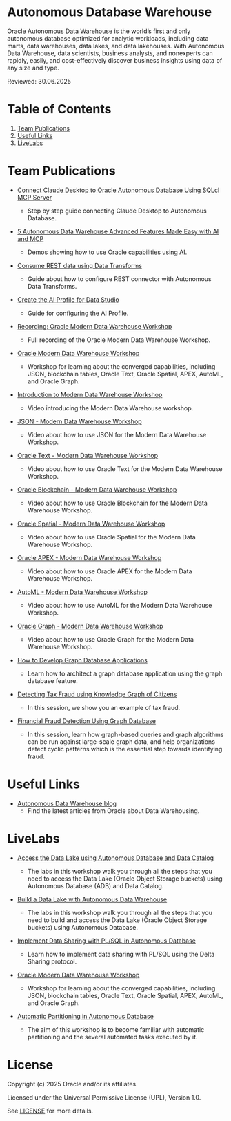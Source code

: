 # Autonomous Database Warehouse
 
Oracle Autonomous Data Warehouse is the world’s first and only autonomous database optimized for analytic workloads, including data marts, data warehouses, data lakes, and data lakehouses. With Autonomous Data Warehouse, data scientists, business analysts, and nonexperts can rapidly, easily, and cost-effectively discover business insights using data of any size and type.
 
Reviewed: 30.06.2025

# Table of Contents
 
1. [Team Publications](#team-publications)
2. [Useful Links](#useful-links)
3. [LiveLabs](#livelabs)
 
# Team Publications

- [Connect Claude Desktop to Oracle Autonomous Database Using SQLcl MCP Server](https://javidatatech.com/i-connected-claude-desktop-to-oracle-autonomous-database-using-sqlcl-mcp-server/)
    - Step by step guide connecting Claude Desktop to Autonomous Database.

- [5 Autonomous Data Warehouse Advanced Features Made Easy with AI and MCP](https://javidatatech.com/5-oracle-autonomous-database-advanced-features-made-easy-with-ai-mcp/)
    - Demos showing how to use Oracle capabilities using AI.

- [Consume REST data using Data Transforms](https://javidatatech.com/consume-rest-data-using-data-transforms/)
    - Guide about how to configure REST connector with Autonomous Data Transforms.

- [Create the AI Profile for Data Studio](https://javidatatech.com/create-your-ai-profile-for-data-studio/)
    - Guide for configuring the AI Profile.
      
- [Recording: Oracle Modern Data Warehouse Workshop](https://videohub.oracle.com/media/Autonomous%20Database%20Hands-on%20Lab%3A%20Unique%20Modern%20Data%20Warehouse%20Experience/1_qdk9tpmh?elq_mid=235427&sh=172605182209232215260712090922142223181326162818193534&cmid=WWMK220729P00013C0002)
    - Full recording of the Oracle Modern Data Warehouse Workshop.

- [Oracle Modern Data Warehouse Workshop](https://apexapps.oracle.com/pls/apex/f?p=133:180:109191784471974::::wid:3570)
    - Workshop for learning about the converged capabilities, including JSON, blockchain tables, Oracle Text, Oracle Spatial, APEX, AutoML, and Oracle Graph.

- [Introduction to Modern Data Warehouse Workshop](https://videohub.oracle.com/media/Modern+Data+Warehouse+-+Introduction/1_rlwxs9bo?elqTrackId=1e86f1df32c547ee96716ddf5919b28f&elqaid=136738&elqat=2&source=:ow:lp:cpo::&elqCampaignId=448573)
    - Video introducing the Modern Data Warehouse workshop.

- [JSON - Modern Data Warehouse Workshop](https://videohub.oracle.com/media/Modern+Data+Warehouse+-+Lab+2+JSON/1_yj0cvroe?elqTrackId=ff2d93689c4846e1b2c35736cba398be&elqaid=136738&elqat=2&source=:ow:lp:cpo::&elqCampaignId=448573)
    - Video about how to use JSON for the Modern Data Warehouse Workshop.

- [Oracle Text - Modern Data Warehouse Workshop](https://videohub.oracle.com/media/Modern+Data+Warehouse+-+Lab+3+Oracle+Text/1_h29sm04j?elqTrackId=509949c6e92c4198b523be561538d109&elqaid=136738&elqat=2&source=:ow:lp:cpo::&elqCampaignId=448573)
    - Video about how to use Oracle Text for the Modern Data Warehouse Workshop.

- [Oracle Blockchain - Modern Data Warehouse Workshop](https://go.oracle.com/LP=136737?elqCampaignId=448573)
    - Video about how to use Oracle Blockchain for the Modern Data Warehouse Workshop.
 
- [Oracle Spatial - Modern Data Warehouse Workshop](https://videohub.oracle.com/media/Modern+Data+Warehouse+-+Lab+5+Spatial/1_zxvzq713?elqTrackId=b942173f8b984202a6a301b16a2e9c05&elqaid=136738&elqat=2&source=:ow:lp:cpo::&elqCampaignId=448573)
    - Video about how to use Oracle Spatial for the Modern Data Warehouse Workshop.

- [Oracle APEX - Modern Data Warehouse Workshop](https://videohub.oracle.com/media/Modern+Data+warehouse+-+Lab6+Create+an+insight+application+with+APEX/1_02jas0gq?elqTrackId=e5e8e2fa6ad744f2a87a397ce041a81b&elqaid=136738&elqat=2&source=:ow:lp:cpo::&elqCampaignId=448573)
    - Video about how to use Oracle APEX for the Modern Data Warehouse Workshop.

- [AutoML - Modern Data Warehouse Workshop](https://videohub.oracle.com/media/Modern+Data+Warehouse+-+Lab+7+Predict+customer+churn+with+AutoML/1_pqy1ttbi?elqTrackId=4924c64bcd3e48c98360da54457f19c1&elqaid=136738&elqat=2&source=:ow:lp:cpo::&elqCampaignId=448573)
    - Video about how to use AutoML for the Modern Data Warehouse Workshop.

- [Oracle Graph - Modern Data Warehouse Workshop](https://videohub.oracle.com/media/Modern+Data+Warehouse+-+Lab8+Identify+influencers+using+Graph/1_d0vcvm6o?elqTrackId=91a4b8fa4e4d4f8c8d1048642191649f&elqaid=136738&elqat=2&source=:ow:lp:cpo::&elqCampaignId=448573)
    - Video about how to use Oracle Graph for the Modern Data Warehouse Workshop.

 - [How to Develop Graph Database Applications](https://www.youtube.com/watch?v=FI6C0d5pt7I)
    - Learn how to architect a graph database application using the graph database feature.
 
 - [Detecting Tax Fraud using Knowledge Graph of Citizens](https://youtu.be/c1TOeWKBmrk?si=9X06vw3gv3aj0K9L)
    - In this session, we show you an example of tax fraud.

 - [Financial Fraud Detection Using Graph Database](https://youtu.be/U1xc9kxMOwo?si=eVOiXlMKMTStZULR)
    - In this session, learn how graph-based queries and graph algorithms can be run against large-scale graph data, and help organizations detect cyclic patterns which is the essential step towards identifying fraud.


# Useful Links
 
- [Autonomous Data Warehouse blog](https://blogs.oracle.com/datawarehousing/)
    - Find the latest articles from Oracle about Data Warehousing.
 
# LiveLabs
 
- [Access the Data Lake using Autonomous Database and Data Catalog](https://apexapps.oracle.com/pls/apex/r/dbpm/livelabs/view-workshop?wid=877&clear=RR,180&session=100131668414396)
    - The labs in this workshop walk you through all the steps that you need to access the Data Lake (Oracle Object Storage buckets) using Autonomous Database (ADB) and Data Catalog.

- [Build a Data Lake with Autonomous Data Warehouse](https://apexapps.oracle.com/pls/apex/f?p=133:180:100131668414396::::wid:3689)
    - The labs in this workshop walk you through all the steps that you need to build and access the Data Lake (Oracle Object Storage buckets) using Autonomous Database.

- [Implement Data Sharing with PL/SQL in Autonomous Database](https://apexapps.oracle.com/pls/apex/dbpm/r/livelabs/view-workshop?wid=3747)
    - Learn how to implement data sharing with PL/SQL using the Delta Sharing protocol.

- [Oracle Modern Data Warehouse Workshop](https://apexapps.oracle.com/pls/apex/f?p=133:180:109191784471974::::wid:3570)
    - Workshop for learning about the converged capabilities, including JSON, blockchain tables, Oracle Text, Oracle Spatial, APEX, AutoML, and Oracle Graph.
 
- [Automatic Partitioning in Autonomous Database](https://apexapps.oracle.com/pls/apex/f?p=133:180:101971501266185::::wid:935)
    - The aim of this workshop is to become familiar with automatic partitioning and the several automated tasks executed by it.
    
# License
 
Copyright (c) 2025 Oracle and/or its affiliates.
 
Licensed under the Universal Permissive License (UPL), Version 1.0.
 
See [LICENSE](https://github.com/oracle-devrel/technology-engineering/blob/main/LICENSE) for more details.
